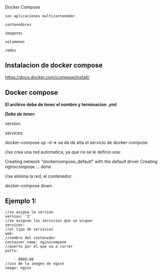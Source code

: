 Docker Compose

    son aplicaciones multicontenedor.

    contenedores

    imagenes

    volumenes

    redes

## Instalacion de docker compose

https://docs.docker.com/compose/install/


## Docker compose

**El archivo debe de tener el nombre y terminacion .yml** 

***Debe de tener:***

version: 

services:


docker-compose up -d    => se da de alta el servicio de docker-compose



//se crea una red automatica, ya que no se le definio una:

Creating network "dockercompose_default" with the default driver
Creating nginxcompose ... done


//se elimina la red, el contenedor:

docker-compose down

## Ejemplo 1:

```
//se asigna la version
version: '3'
//se asignan los servicios que se ocupan 
services:
//el tipo de servicios 
web:
//nombre del contenedor
container_name: nginxcompose
//puerto por el que va a correr
ports:

    - 8080:80
//uso de la imagen de nginx
image: nginx
```
